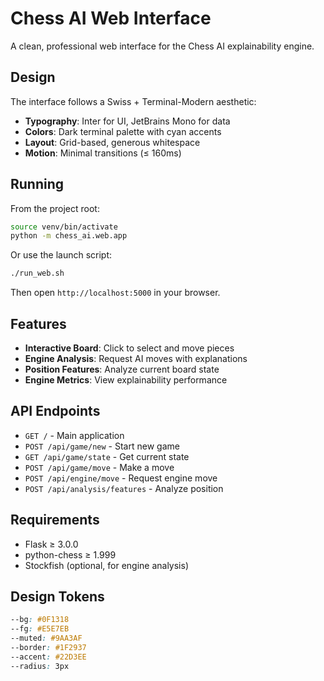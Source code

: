 # Chess AI Web Interface

A clean, professional web interface for the Chess AI explainability engine.

## Design

The interface follows a Swiss + Terminal-Modern aesthetic:

- **Typography**: Inter for UI, JetBrains Mono for data
- **Colors**: Dark terminal palette with cyan accents
- **Layout**: Grid-based, generous whitespace
- **Motion**: Minimal transitions (≤ 160ms)

## Running

From the project root:

```bash
source venv/bin/activate
python -m chess_ai.web.app
```

Or use the launch script:

```bash
./run_web.sh
```

Then open `http://localhost:5000` in your browser.

## Features

- **Interactive Board**: Click to select and move pieces
- **Engine Analysis**: Request AI moves with explanations
- **Position Features**: Analyze current board state
- **Engine Metrics**: View explainability performance

## API Endpoints

- `GET /` - Main application
- `POST /api/game/new` - Start new game
- `GET /api/game/state` - Get current state
- `POST /api/game/move` - Make a move
- `POST /api/engine/move` - Request engine move
- `POST /api/analysis/features` - Analyze position

## Requirements

- Flask ≥ 3.0.0
- python-chess ≥ 1.999
- Stockfish (optional, for engine analysis)

## Design Tokens

```css
--bg: #0F1318
--fg: #E5E7EB
--muted: #9AA3AF
--border: #1F2937
--accent: #22D3EE
--radius: 3px
```

